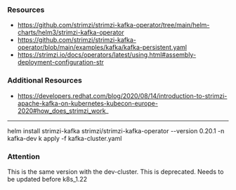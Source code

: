
### Resources
- https://github.com/strimzi/strimzi-kafka-operator/tree/main/helm-charts/helm3/strimzi-kafka-operator
- https://github.com/strimzi/strimzi-kafka-operator/blob/main/examples/kafka/kafka-persistent.yaml
- https://strimzi.io/docs/operators/latest/using.html#assembly-deployment-configuration-str

### Additional Resources

- https://developers.redhat.com/blog/2020/08/14/introduction-to-strimzi-apache-kafka-on-kubernetes-kubecon-europe-2020#how_does_strimzi_work_  
---

helm install strimzi-kafka strimzi/strimzi-kafka-operator --version 0.20.1 -n kafka-dev
k apply -f kafka-cluster.yaml

### Attention

This is the same version with the dev-cluster. This is deprecated. Needs to be updated before k8s_1.22